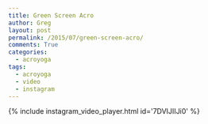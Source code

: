 ```yaml
---
title: Green Screen Acro
author: Greg
layout: post
permalink: /2015/07/green-screen-acro/
comments: True
categories:
  - acroyoga
tags:
  - acroyoga
  - video
  - instagram
---
```


{% include instagram_video_player.html id='7DVIJIIJi0' %}
